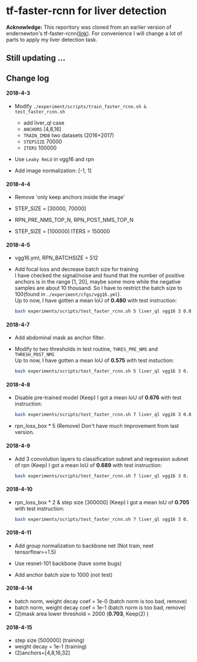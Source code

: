 # tf-faster-rcnn for liver detection

**Acknowledge:** This reporitory was cloned from an earlier version of endernewton's tf-faster-rcnn([link](https://github.com/endernewton/tf-faster-rcnn)). For convenience I will change a lot of parts to apply my liver detection task.

## Still updating ...

## Change log

#### 2018-4-3

* Modify `./experiment/scripts/train_faster_rcnn.sh & test_faster_rcnn.sh`
  * add liver_ql case
  * `ANCHORS` [4,8,16]
  * `TRAIN_IMDB` two datasets (2016+2017)
  * `STEPSIZE` 70000
  * `ITERS` 100000

* Use `Leaky ReLU` in vgg16 and rpn

* Add image normalization: [-1, 1]  

#### 2018-4-4
* Remove 'only keep anchors inside the image'

* STEP_SIZE = [30000, 70000]  

* RPN_PRE_NMS_TOP_N, RPN_POST_NMS_TOP_N
* STEP_SIZE = [100000] ITERS = 150000

#### 2018-4-5
* vgg16.yml, RPN_BATCHSIZE = 512

* Add focal loss and decrease batch size for training  
  I have checked the signal/noise and found that the number of positive anchors is in the range [1, 20], maybe some more while the negative samples are about 10 thousand. So I have to restrict the batch size to 100(found in `./experiment/cfgs/vgg16.yml`).  
  Up to now, I have gotten a mean IoU of **0.480** with test instruction:
  ```bash
  bash experiments/scripts/test_faster_rcnn.sh 5 liver_ql vgg16 3 0.02
  ```

#### 2018-4-7
* Add abdominal mask as anchor filter. 

* Modify to two thresholds in test routine, `THRES_PRE_NMS` and `THRESH_POST_NMS`  
  Up to now, I have gotten a mean IoU of **0.575** with test instuction:
  ```bash
  bash experiments/scripts/test_faster_rcnn.sh 5 liver_ql vgg16 3 0. 0.015
  ```

#### 2018-4-8
* Disable pre-trained model (Keep)
  I got a mean IoU of **0.676** with test instruction:
  ```bash
  bash experiments/scripts/test_faster_rcnn.sh 7 liver_ql vgg16 3 0.01 0.
  ```

* rpn_loss_box * 5 (Remove)
 Don't have much improvement from last version.

#### 2018-4-9
* Add 3 convolution layers to classification subnet and regression subnet of rpn (Keep)
  I got a mean IoU of **0.689** with test instruction:
  ```bash
  bash experiments/scripts/test_faster_rcnn.sh 7 liver_ql vgg16 3 0. 0.02
  ```

#### 2018-4-10
* rpn_loss_box * 2 & step size [300000] (Keep)
 I got a mean IoU of **0.705** with test instruction:
  ```bash
  bash experiments/scripts/test_faster_rcnn.sh 7 liver_ql vgg16 3 0. 0.01
  ```

#### 2018-4-11
* Add group normalization to backbone net (Not train, neet tensorflow>=1.5)

* Use resnet-101 backbone (have some bugs)
* Add anchor batch size to 1000 (not test)

#### 2018-4-14
* batch norm, weight decay coef = 1e-0 (batch norm is too bad, remove)
* batch norm, weight decay coef = 1e-1 (batch norm is too bad, remove)
* (2)mask area lower threshold = 2000 (**0.703**, Keep(2) )

#### 2018-4-15
* step size [500000] (training)
* weight decay = 1e-1 (training)
* (2)anchors=[4,8,16,32]